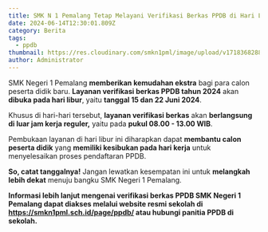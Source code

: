 ```yaml
---
title: SMK N 1 Pemalang Tetap Melayani Verifikasi Berkas PPDB di Hari Libur
date: 2024-06-14T12:30:01.809Z
category: Berita
tags:
  - ppdb
thumbnail: https://res.cloudinary.com/smkn1pml/image/upload/v1718368288/Salinan_dari_Salinan_dari_Ungu_dan_Merah_Ilustrasi_3D_Pengumuman_Ujian_Instagram_Post_xt5olm.png
author: Administrator
---
```

<!--StartFragment-->

SMK Negeri 1 Pemalang **memberikan kemudahan ekstra** bagi para calon peserta didik baru. **Layanan verifikasi berkas PPDB tahun 2024** akan **dibuka pada hari libur**, yaitu **tanggal 15 dan 22 Juni 2024**.

Khusus di hari-hari tersebut, **layanan verifikasi berkas** akan **berlangsung di luar jam kerja reguler,** yaitu pada **pukul 08.00 - 13.00 WIB**.

Pembukaan layanan di hari libur ini diharapkan dapat **membantu calon peserta didik** yang **memiliki kesibukan pada hari kerja** untuk menyelesaikan proses pendaftaran PPDB.

**So, catat tanggalnya!** Jangan lewatkan kesempatan ini untuk **melangkah lebih dekat** menuju bangku SMK Negeri 1 Pemalang.

**Informasi lebih lanjut mengenai verifikasi berkas PPDB SMK Negeri 1 Pemalang dapat diakses melalui website resmi sekolah di <https://smkn1pml.sch.id/page/ppdb/> atau hubungi panitia PPDB di sekolah.**

<!--EndFragment-->